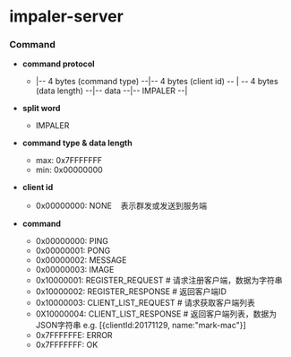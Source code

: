 # impaler-server


### Command
  
  - __command protocol__
    
    - |-- 4 bytes (command type) --|-- 4 bytes (client id) -- | -- 4 bytes (data length) --|-- data --|-- IMPALER --|
  
  - __split word__
  
    - IMPALER
  
  - __command type & data length__
  
    - max: 0x7FFFFFFF
    - min: 0x00000000
  
  - __client id__
  
    - 0x00000000: NONE    表示群发或发送到服务端
  
  - __command__
    - 0x00000000: PING
    - 0x00000001: PONG
    - 0x00000002: MESSAGE
    - 0x00000003: IMAGE
    - 0x10000001: REGISTER_REQUEST # 请求注册客户端，数据为字符串
    - 0x10000002: REGISTER_RESPONSE # 返回客户端ID
    - 0x10000003: CLIENT_LIST_REQUEST # 请求获取客户端列表
    - 0X10000004: CLIENT_LIST_RESPONSE # 返回客户端列表，数据为JSON字符串 e.g. [{clientId:20171129, name:"mark-mac"}]
    - 0x7FFFFFFE: ERROR
    - 0x7FFFFFFF: OK 
